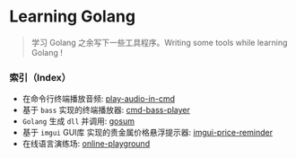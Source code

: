 # Learning Golang

>   学习 Golang 之余写下一些工具程序。Writing some tools while learning Golang ! 

### 索引（Index）

- 在命令行终端播放音频: [play-audio-in-cmd](play-audio-in-cmd/)
- 基于 `bass` 实现的终端播放器: [cmd-bass-player](cmd-bass-player/)
- `Golang` 生成 `dll` 并调用: [gosum](gosum/)
- 基于 `imgui` GUI库 实现的贵金属价格悬浮提示器: [imgui-price-reminder](imgui-price-reminder/)
- 在线语言演练场: [online-playground](online-playground/)
